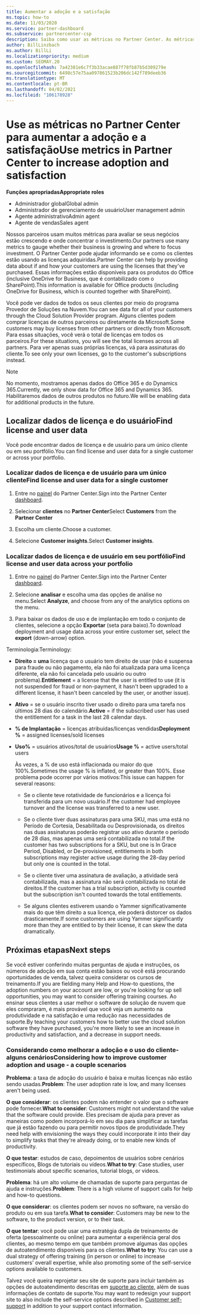 ```yaml
---
title: Aumentar a adoção e a satisfação
ms.topic: how-to
ms.date: 11/03/2020
ms.service: partner-dashboard
ms.subservice: partnercenter-csp
description: Saiba como usar as métricas no Partner Center. As métricas podem mostrar se sua empresa está crescendo, como os clientes usam suas licenças e onde concentrar o investimento.
author: BillLinzbach
ms.author: BillLi
ms.localizationpriority: medium
ms.custom: SEOMAY.20
ms.openlocfilehash: 7a42381e6c7f3b33acae887f78fb87b5d309279e
ms.sourcegitcommit: 6498c57e75aa097861523b206dc142f789deeb36
ms.translationtype: MT
ms.contentlocale: pt-BR
ms.lasthandoff: 04/02/2021
ms.locfileid: "106178928"
---
```

# <a name="use-metrics-in-partner-center-to-increase-adoption-and-satisfaction"></a><span data-ttu-id="55ee8-104">Use as métricas no Partner Center para aumentar a adoção e a satisfação</span><span class="sxs-lookup"><span data-stu-id="55ee8-104">Use metrics in Partner Center to increase adoption and satisfaction</span></span>

<span data-ttu-id="55ee8-105">**Funções apropriadas**</span><span class="sxs-lookup"><span data-stu-id="55ee8-105">**Appropriate roles**</span></span>

- <span data-ttu-id="55ee8-106">Administrador global</span><span class="sxs-lookup"><span data-stu-id="55ee8-106">Global admin</span></span>
- <span data-ttu-id="55ee8-107">Administrador de gerenciamento de usuário</span><span class="sxs-lookup"><span data-stu-id="55ee8-107">User management admin</span></span>
- <span data-ttu-id="55ee8-108">Agente administrativo</span><span class="sxs-lookup"><span data-stu-id="55ee8-108">Admin agent</span></span>
- <span data-ttu-id="55ee8-109">Agente de vendas</span><span class="sxs-lookup"><span data-stu-id="55ee8-109">Sales agent</span></span>

<span data-ttu-id="55ee8-110">Nossos parceiros usam muitos métricas para avaliar se seus negócios estão crescendo e onde concentrar o investimento.</span><span class="sxs-lookup"><span data-stu-id="55ee8-110">Our partners use many metrics to gauge whether their business is growing and where to focus investment.</span></span> <span data-ttu-id="55ee8-111">O Partner Center pode ajudar informando se e como os clientes estão usando as licenças adquiridas.</span><span class="sxs-lookup"><span data-stu-id="55ee8-111">Partner Center can help by providing data about if and how your customers are using the licenses that they've purchased.</span></span> <span data-ttu-id="55ee8-112">Essas informações estão disponíveis para os produtos do Office (inclusive OneDrive for Business, que é contabilizado com o SharePoint).</span><span class="sxs-lookup"><span data-stu-id="55ee8-112">This information is available for Office products (including OneDrive for Business, which is counted together with SharePoint).</span></span>

<span data-ttu-id="55ee8-113">Você pode ver dados de todos os seus clientes por meio do programa Provedor de Soluções na Nuvem.</span><span class="sxs-lookup"><span data-stu-id="55ee8-113">You can see data for all of your customers through the Cloud Solution Provider program.</span></span> <span data-ttu-id="55ee8-114">Alguns clientes podem comprar licenças de outros parceiros ou diretamente da Microsoft.</span><span class="sxs-lookup"><span data-stu-id="55ee8-114">Some customers may buy licenses from other partners or directly from Microsoft.</span></span> <span data-ttu-id="55ee8-115">Para essas situações, você verá o total de licenças em todos os parceiros.</span><span class="sxs-lookup"><span data-stu-id="55ee8-115">For these situations, you will see the total licenses across all partners.</span></span> <span data-ttu-id="55ee8-116">Para ver apenas suas próprias licenças, vá para assinaturas do cliente.</span><span class="sxs-lookup"><span data-stu-id="55ee8-116">To see only your own licenses, go to the customer's subscriptions instead.</span></span>

> [!NOTE]  
> <span data-ttu-id="55ee8-117">No momento, mostramos apenas dados do Office 365 e do Dynamics 365.</span><span class="sxs-lookup"><span data-stu-id="55ee8-117">Currently, we only show data for Office 365 and Dynamics 365.</span></span> <span data-ttu-id="55ee8-118">Habilitaremos dados de outros produtos no futuro.</span><span class="sxs-lookup"><span data-stu-id="55ee8-118">We will be enabling data for additional products in the future.</span></span>

## <a name="find-license-and-user-data"></a><span data-ttu-id="55ee8-119">Localizar dados de licença e do usuário</span><span class="sxs-lookup"><span data-stu-id="55ee8-119">Find license and user data</span></span>

<span data-ttu-id="55ee8-120">Você pode encontrar dados de licença e de usuário para um único cliente ou em seu portfólio.</span><span class="sxs-lookup"><span data-stu-id="55ee8-120">You can find license and user data for a single customer or across your portfolio.</span></span>

### <a name="find-license-and-user-data-for-a-single-customer"></a><span data-ttu-id="55ee8-121">Localizar dados de licença e de usuário para um único cliente</span><span class="sxs-lookup"><span data-stu-id="55ee8-121">Find license and user data for a single customer</span></span>

1. <span data-ttu-id="55ee8-122">Entre no [painel](https://partner.microsoft.com/dashboard) do Partner Center.</span><span class="sxs-lookup"><span data-stu-id="55ee8-122">Sign into the Partner Center [dashboard](https://partner.microsoft.com/dashboard).</span></span>

2. <span data-ttu-id="55ee8-123">Selecionar **clientes** no **Partner Center**</span><span class="sxs-lookup"><span data-stu-id="55ee8-123">Select **Customers** from the **Partner Center**</span></span>

3. <span data-ttu-id="55ee8-124">Escolha um cliente.</span><span class="sxs-lookup"><span data-stu-id="55ee8-124">Choose a customer.</span></span>

4. <span data-ttu-id="55ee8-125">Selecione **Customer insights**.</span><span class="sxs-lookup"><span data-stu-id="55ee8-125">Select **Customer insights**.</span></span>

### <a name="find-license-and-user-data-across-your-portfolio"></a><span data-ttu-id="55ee8-126">Localizar dados de licença e de usuário em seu portfólio</span><span class="sxs-lookup"><span data-stu-id="55ee8-126">Find license and user data across your portfolio</span></span>

1. <span data-ttu-id="55ee8-127">Entre no [painel](https://partner.microsoft.com/dashboard) do Partner Center.</span><span class="sxs-lookup"><span data-stu-id="55ee8-127">Sign into the Partner Center [dashboard](https://partner.microsoft.com/dashboard).</span></span>

2. <span data-ttu-id="55ee8-128">Selecione **analisar** e escolha uma das opções de análise no menu.</span><span class="sxs-lookup"><span data-stu-id="55ee8-128">Select **Analyze**, and choose from any of the analytics options on the menu.</span></span>

3. <span data-ttu-id="55ee8-129">Para baixar os dados de uso e de implantação em todo o conjunto de clientes, selecione a opção **Exportar** (seta para baixo).</span><span class="sxs-lookup"><span data-stu-id="55ee8-129">To download deployment and usage data across your entire customer set, select the **export** (down-arrow) option.</span></span>

<span data-ttu-id="55ee8-130">Terminologia:</span><span class="sxs-lookup"><span data-stu-id="55ee8-130">Terminology:</span></span>

- <span data-ttu-id="55ee8-131">**Direito = uma** licença que o usuário tem direito de usar (não é suspensa para fraude ou não pagamento, ela não foi atualizada para uma licença diferente, ela não foi cancelada pelo usuário ou outro problema).</span><span class="sxs-lookup"><span data-stu-id="55ee8-131">**Entitlement** = a license that the user is entitled to use (it is not suspended for fraud or non-payment, it hasn't been upgraded to a different license, it hasn't been canceled by the user, or another issue).</span></span>

- <span data-ttu-id="55ee8-132">**Ativo** = se o usuário inscrito tiver usado o direito para uma tarefa nos últimos 28 dias do calendário.</span><span class="sxs-lookup"><span data-stu-id="55ee8-132">**Active** = if the subscribed user has used the entitlement for a task in the last 28 calendar days.</span></span>

- <span data-ttu-id="55ee8-133">**% de Implantação** = licenças atribuídas/licenças vendidas</span><span class="sxs-lookup"><span data-stu-id="55ee8-133">**Deployment %** = assigned licenses/sold licenses</span></span>

- <span data-ttu-id="55ee8-134">**Uso%** = usuários ativos/total de usuários</span><span class="sxs-lookup"><span data-stu-id="55ee8-134">**Usage %** = active users/total users</span></span>

   <span data-ttu-id="55ee8-135">Às vezes, a % de uso está inflacionada ou maior do que 100%.</span><span class="sxs-lookup"><span data-stu-id="55ee8-135">Sometimes the usage % is inflated, or greater than 100%.</span></span> <span data-ttu-id="55ee8-136">Esse problema pode ocorrer por vários motivos:</span><span class="sxs-lookup"><span data-stu-id="55ee8-136">This issue can happen for several reasons:</span></span>

  - <span data-ttu-id="55ee8-137">Se o cliente teve rotatividade de funcionários e a licença foi transferida para um novo usuário.</span><span class="sxs-lookup"><span data-stu-id="55ee8-137">If the customer had employee turnover and the license was transferred to a new user.</span></span>

  - <span data-ttu-id="55ee8-138">Se o cliente tiver duas assinaturas para uma SKU, mas uma está no Período de Cortesia, Desabilitada ou Desprovisionada, os direitos nas duas assinaturas poderão registrar uso ativo durante o período de 28 dias, mas apenas uma será contabilizada no total.</span><span class="sxs-lookup"><span data-stu-id="55ee8-138">If the customer has two subscriptions for a SKU, but one is In Grace Period, Disabled, or De-provisioned, entitlements in both subscriptions may register active usage during the 28-day period but only one is counted in the total.</span></span>

  - <span data-ttu-id="55ee8-139">Se o cliente tiver uma assinatura de avaliação, a atividade será contabilizada, mas a assinatura não será contabilizada no total de direitos.</span><span class="sxs-lookup"><span data-stu-id="55ee8-139">If the customer has a trial subscription, activity is counted but the subscription isn't counted towards the total entitlements.</span></span>

  - <span data-ttu-id="55ee8-140">Se alguns clientes estiverem usando o Yammer significativamente mais do que têm direito a sua licença, ele poderá distorcer os dados drasticamente.</span><span class="sxs-lookup"><span data-stu-id="55ee8-140">If some customers are using Yammer significantly more than they are entitled to by their license, it can skew the data dramatically.</span></span>

## <a name="next-steps"></a><span data-ttu-id="55ee8-141">Próximas etapas</span><span class="sxs-lookup"><span data-stu-id="55ee8-141">Next steps</span></span>

<span data-ttu-id="55ee8-142">Se você estiver conferindo muitas perguntas de ajuda e instruções, os números de adoção em sua conta estão baixos ou você está procurando oportunidades de venda, talvez queira considerar os cursos de treinamento.</span><span class="sxs-lookup"><span data-stu-id="55ee8-142">If you are fielding many Help and How-to questions, the adoption numbers on your account are low, or you're looking for up sell opportunities, you may want to consider offering training courses.</span></span> <span data-ttu-id="55ee8-143">Ao ensinar seus clientes a usar melhor o software de solução de nuvem que eles compraram, é mais provável que você veja um aumento na produtividade e na satisfação e uma redução nas necessidades de suporte.</span><span class="sxs-lookup"><span data-stu-id="55ee8-143">By teaching your customers how to better use the cloud solution software they have purchased, you're more likely to see an increase in productivity and satisfaction, and a decrease in support needs.</span></span>

### <a name="considering-how-to-improve-customer-adoption-and-usage---a-couple-scenarios"></a><span data-ttu-id="55ee8-144">Considerando como melhorar a adoção e o uso do cliente-alguns cenários</span><span class="sxs-lookup"><span data-stu-id="55ee8-144">Considering how to improve customer adoption and usage - a couple scenarios</span></span>

<span data-ttu-id="55ee8-145">**Problema**: a taxa de adoção do usuário é baixa e muitas licenças não estão sendo usadas.</span><span class="sxs-lookup"><span data-stu-id="55ee8-145">**Problem**: The user adoption rate is low, and many licenses aren't being used.</span></span>

<span data-ttu-id="55ee8-146">**O que considerar**: os clientes podem não entender o valor que o software pode fornecer.</span><span class="sxs-lookup"><span data-stu-id="55ee8-146">**What to consider**: Customers might not understand the value that the software could provide.</span></span> <span data-ttu-id="55ee8-147">Eles precisam de ajuda para prever as maneiras como podem incorporá-lo em seu dia para simplificar as tarefas que já estão fazendo ou para permitir novos tipos de produtividade.</span><span class="sxs-lookup"><span data-stu-id="55ee8-147">They need help with envisioning the ways they could incorporate it into their day to simplify tasks that they're already doing, or to enable new kinds of productivity.</span></span>

<span data-ttu-id="55ee8-148">**O que testar**: estudos de caso, depoimentos de usuários sobre cenários específicos, Blogs de tutoriais ou vídeos.</span><span class="sxs-lookup"><span data-stu-id="55ee8-148">**What to try**: Case studies, user testimonials about specific scenarios, tutorial blogs, or videos.</span></span>

<span data-ttu-id="55ee8-149">**Problema**: há um alto volume de chamadas de suporte para perguntas de ajuda e instruções.</span><span class="sxs-lookup"><span data-stu-id="55ee8-149">**Problem**: There is a high volume of support calls for help and how-to questions.</span></span>

<span data-ttu-id="55ee8-150">**O que considerar**: os clientes podem ser novos no software, na versão do produto ou em sua tarefa.</span><span class="sxs-lookup"><span data-stu-id="55ee8-150">**What to consider**: Customers may be new to the software, to the product version, or to their task.</span></span>

<span data-ttu-id="55ee8-151">**O que tentar**: você pode usar uma estratégia dupla de treinamento de oferta (pessoalmente ou online) para aumentar a experiência geral dos clientes, ao mesmo tempo em que também promove algumas das opções de autoatendimento disponíveis para os clientes.</span><span class="sxs-lookup"><span data-stu-id="55ee8-151">**What to try**: You can use a dual strategy of offering training (in person or online) to increase customers' overall expertise, while also promoting some of the self-service options available to customers.</span></span>

<span data-ttu-id="55ee8-152">Talvez você queira reprojetar seu site de suporte para incluir também as opções de autoatendimento descritas em [suporte ao cliente,](customer-self-support.md) além de suas informações de contato de suporte.</span><span class="sxs-lookup"><span data-stu-id="55ee8-152">You may want to redesign your support site to also include the self-service options described in [Customer self-support](customer-self-support.md) in addition to your support contact information.</span></span>

